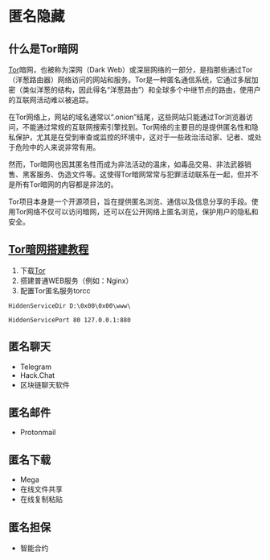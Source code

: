 # 匿名隐藏

## 什么是Tor暗网

[Tor](https://www.torproject.org/)暗网，也被称为深网（Dark Web）或深层网络的一部分，是指那些通过Tor（洋葱路由器）网络访问的网站和服务。Tor是一种匿名通信系统，它通过多层加密（类似洋葱的结构，因此得名“洋葱路由”）和全球多个中继节点的路由，使用户的互联网活动难以被追踪。

在Tor网络上，网站的域名通常以“.onion”结尾，这些网站只能通过Tor浏览器访问，不能通过常规的互联网搜索引擎找到。Tor网络的主要目的是提供匿名性和隐私保护，尤其是在受到审查或监控的环境中，这对于一些政治活动家、记者、或处于危险中的人来说非常有用。

然而，Tor暗网也因其匿名性而成为非法活动的温床，如毒品交易、非法武器销售、黑客服务、伪造文件等。这使得Tor暗网常常与犯罪活动联系在一起，但并不是所有Tor暗网的内容都是非法的。

Tor项目本身是一个开源项目，旨在提供匿名浏览、通信以及信息分享的手段。使用Tor网络不仅可以访问暗网，还可以在公开网络上匿名浏览，保护用户的隐私和安全。

## [Tor暗网搭建教程](https://forum.deelmind.com/d/2-wei-xin-qqqun-nei-zhi-bo-ke-cheng)

1. 下载[Tor](https://www.torproject.org/)
2. 搭建普通WEB服务（例如：Nginx）
3. 配置Tor匿名服务torcc

```torcc
HiddenServiceDir D:\0x00\0x00\www\

HiddenServicePort 80 127.0.0.1:880
```

## 匿名聊天

* Telegram
* Hack.Chat
* 区块链聊天软件

## 匿名邮件

* Protonmail

## 匿名下载

* Mega
* 在线文件共享
* 在线复制粘贴

## 匿名担保

* 智能合约